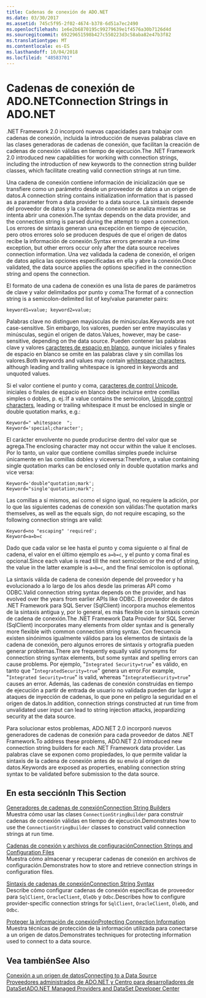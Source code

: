 ```yaml
---
title: Cadenas de conexión de ADO.NET
ms.date: 03/30/2017
ms.assetid: 745c5f95-2f02-4674-b378-6d51a7ec2490
ms.openlocfilehash: 1e6e2b6870195c99279639e1f4576a30b7126d4d
ms.sourcegitcommit: 69229651598b427c550223d3c58aba82e47b3f82
ms.translationtype: MT
ms.contentlocale: es-ES
ms.lasthandoff: 10/04/2018
ms.locfileid: "48583701"
---
```

# <a name="connection-strings-in-adonet"></a><span data-ttu-id="4824c-102">Cadenas de conexión de ADO.NET</span><span class="sxs-lookup"><span data-stu-id="4824c-102">Connection Strings in ADO.NET</span></span>
<span data-ttu-id="4824c-103">.NET Framework 2.0 incorporó nuevas capacidades para trabajar con cadenas de conexión, incluida la introducción de nuevas palabras clave en las clases generadoras de cadenas de conexión, que facilitan la creación de cadenas de conexión válidas en tiempo de ejecución.</span><span class="sxs-lookup"><span data-stu-id="4824c-103">The .NET Framework 2.0 introduced new capabilities for working with connection strings, including the introduction of new keywords to the connection string builder classes, which facilitate creating valid connection strings at run time.</span></span>  
  
<span data-ttu-id="4824c-104">Una cadena de conexión contiene información de inicialización que se transfiere como un parámetro desde un proveedor de datos a un origen de datos.</span><span class="sxs-lookup"><span data-stu-id="4824c-104">A connection string contains initialization information that is passed as a parameter from a data provider to a data source.</span></span> <span data-ttu-id="4824c-105">La sintaxis depende del proveedor de datos y la cadena de conexión se analiza mientras se intenta abrir una conexión.</span><span class="sxs-lookup"><span data-stu-id="4824c-105">The syntax depends on the data provider, and the connection string is parsed during the attempt to open a connection.</span></span> <span data-ttu-id="4824c-106">Los errores de sintaxis generan una excepción en tiempo de ejecución, pero otros errores solo se producen después de que el origen de datos recibe la información de conexión.</span><span class="sxs-lookup"><span data-stu-id="4824c-106">Syntax errors generate a run-time exception, but other errors occur only after the data source receives connection information.</span></span> <span data-ttu-id="4824c-107">Una vez validada la cadena de conexión, el origen de datos aplica las opciones especificadas en ella y abre la conexión.</span><span class="sxs-lookup"><span data-stu-id="4824c-107">Once validated, the data source applies the options specified in the connection string and opens the connection.</span></span>
  
<span data-ttu-id="4824c-108">El formato de una cadena de conexión es una lista de pares de parámetros de clave y valor delimitados por punto y coma:</span><span class="sxs-lookup"><span data-stu-id="4824c-108">The format of a connection string is a semicolon-delimited list of key/value parameter pairs:</span></span>
  
    keyword1=value; keyword2=value;
  
<span data-ttu-id="4824c-109">Palabras clave no distinguen mayúsculas de minúsculas.</span><span class="sxs-lookup"><span data-stu-id="4824c-109">Keywords are not case-sensitive.</span></span> <span data-ttu-id="4824c-110">Sin embargo, los valores, pueden ser entre mayúsculas y minúsculas, según el origen de datos.</span><span class="sxs-lookup"><span data-stu-id="4824c-110">Values, however, may be case-sensitive, depending on the data source.</span></span> <span data-ttu-id="4824c-111">Pueden contener las palabras clave y valores [caracteres de espacio en blanco](https://en.wikipedia.org/wiki/Whitespace_character#Unicode), aunque iniciales y finales de espacio en blanco se omite en las palabras clave y sin comillas los valores.</span><span class="sxs-lookup"><span data-stu-id="4824c-111">Both keywords and values may contain [whitespace characters](https://en.wikipedia.org/wiki/Whitespace_character#Unicode), although leading and trailing whitespace is ignored in keywords and unquoted values.</span></span>

<span data-ttu-id="4824c-112">Si el valor contiene el punto y coma, [caracteres de control Unicode](https://en.wikipedia.org/wiki/Unicode_control_characters), iniciales o finales de espacio en blanco debe incluirse entre comillas simples o dobles, p. ej.:</span><span class="sxs-lookup"><span data-stu-id="4824c-112">If a value contains the semicolon, [Unicode control characters](https://en.wikipedia.org/wiki/Unicode_control_characters), leading or trailing whitespace it must be enclosed in single or double quotation marks, e.g.:</span></span>

    Keyword=" whitespace  ";
    Keyword='special;character';

<span data-ttu-id="4824c-113">El carácter envolvente no puede producirse dentro del valor que se agrega.</span><span class="sxs-lookup"><span data-stu-id="4824c-113">The enclosing character may not occur within the value it encloses.</span></span> <span data-ttu-id="4824c-114">Por lo tanto, un valor que contiene comillas simples puede incluirse únicamente en las comillas dobles y viceversa:</span><span class="sxs-lookup"><span data-stu-id="4824c-114">Therefore, a value containing single quotation marks can be enclosed only in double quotation marks and vice versa:</span></span>

    Keyword='double"quotation;mark';
    Keyword="single'quotation;mark";

<span data-ttu-id="4824c-115">Las comillas a sí mismos, así como el signo igual, no requiere la adición, por lo que las siguientes cadenas de conexión son válidas:</span><span class="sxs-lookup"><span data-stu-id="4824c-115">The quotation marks themselves, as well as the equals sign, do not require escaping, so the following connection strings are valid:</span></span>

    Keyword=no "escaping" 'required';
    Keyword=a=b=c

<span data-ttu-id="4824c-116">Dado que cada valor se lee hasta el punto y coma siguiente o al final de cadena, el valor en el último ejemplo es `a=b=c`, y el punto y coma final es opcional.</span><span class="sxs-lookup"><span data-stu-id="4824c-116">Since each value is read till the next semicolon or the end of string, the value in the latter example is `a=b=c`, and the final semicolon is optional.</span></span>

<span data-ttu-id="4824c-117">La sintaxis válida de cadena de conexión depende del proveedor y ha evolucionado a lo largo de los años desde las primeras API como ODBC.</span><span class="sxs-lookup"><span data-stu-id="4824c-117">Valid connection string syntax depends on the provider, and has evolved over the years from earlier APIs like ODBC.</span></span> <span data-ttu-id="4824c-118">El proveedor de datos .NET Framework para SQL Server (SqlClient) incorpora muchos elementos de la sintaxis antigua y, por lo general, es más flexible con la sintaxis común de cadena de conexión.</span><span class="sxs-lookup"><span data-stu-id="4824c-118">The .NET Framework Data Provider for SQL Server (SqlClient) incorporates many elements from older syntax and is generally more flexible with common connection string syntax.</span></span> <span data-ttu-id="4824c-119">Con frecuencia existen sinónimos igualmente válidos para los elementos de sintaxis de la cadena de conexión, pero algunos errores de sintaxis y ortografía pueden generar problemas.</span><span class="sxs-lookup"><span data-stu-id="4824c-119">There are frequently equally valid synonyms for connection string syntax elements, but some syntax and spelling errors can cause problems.</span></span> <span data-ttu-id="4824c-120">Por ejemplo, "`Integrated Security=true`" es válido, en tanto que "`IntegratedSecurity=true`" genera un error.</span><span class="sxs-lookup"><span data-stu-id="4824c-120">For example, "`Integrated Security=true`" is valid, whereas "`IntegratedSecurity=true`" causes an error.</span></span> <span data-ttu-id="4824c-121">Además, las cadenas de conexión construidas en tiempo de ejecución a partir de entrada de usuario no validada pueden dar lugar a ataques de inyección de cadenas, lo que pone en peligro la seguridad en el origen de datos.</span><span class="sxs-lookup"><span data-stu-id="4824c-121">In addition, connection strings constructed at run time from unvalidated user input can lead to string injection attacks, jeopardizing security at the data source.</span></span>
  
<span data-ttu-id="4824c-122">Para solucionar estos problemas, ADO.NET 2.0 incorporó nuevos generadores de cadenas de conexión para cada proveedor de datos .NET Framework.</span><span class="sxs-lookup"><span data-stu-id="4824c-122">To address these problems, ADO.NET 2.0 introduced new connection string builders for each .NET Framework data provider.</span></span> <span data-ttu-id="4824c-123">Las palabras clave se exponen como propiedades, lo que permite validar la sintaxis de la cadena de conexión antes de su envío al origen de datos.</span><span class="sxs-lookup"><span data-stu-id="4824c-123">Keywords are exposed as properties, enabling connection string syntax to be validated before submission to the data source.</span></span>
  
## <a name="in-this-section"></a><span data-ttu-id="4824c-124">En esta sección</span><span class="sxs-lookup"><span data-stu-id="4824c-124">In This Section</span></span>  
 [<span data-ttu-id="4824c-125">Generadores de cadenas de conexión</span><span class="sxs-lookup"><span data-stu-id="4824c-125">Connection String Builders</span></span>](../../../../docs/framework/data/adonet/connection-string-builders.md)  
 <span data-ttu-id="4824c-126">Muestra cómo usar las clases `ConnectionStringBuilder` para construir cadenas de conexión válidas en tiempo de ejecución.</span><span class="sxs-lookup"><span data-stu-id="4824c-126">Demonstrates how to use the `ConnectionStringBuilder` classes to construct valid connection strings at run time.</span></span>
  
 [<span data-ttu-id="4824c-127">Cadenas de conexión y archivos de configuración</span><span class="sxs-lookup"><span data-stu-id="4824c-127">Connection Strings and Configuration Files</span></span>](../../../../docs/framework/data/adonet/connection-strings-and-configuration-files.md)  
 <span data-ttu-id="4824c-128">Muestra cómo almacenar y recuperar cadenas de conexión en archivos de configuración.</span><span class="sxs-lookup"><span data-stu-id="4824c-128">Demonstrates how to store and retrieve connection strings in configuration files.</span></span>
  
 [<span data-ttu-id="4824c-129">Sintaxis de cadenas de conexión</span><span class="sxs-lookup"><span data-stu-id="4824c-129">Connection String Syntax</span></span>](../../../../docs/framework/data/adonet/connection-string-syntax.md)  
 <span data-ttu-id="4824c-130">Describe cómo configurar cadenas de conexión específicas de proveedor para `SqlClient`, `OracleClient`, `OleDb` y `Odbc`.</span><span class="sxs-lookup"><span data-stu-id="4824c-130">Describes how to configure provider-specific connection strings for `SqlClient`, `OracleClient`, `OleDb`, and `Odbc`.</span></span>
  
 [<span data-ttu-id="4824c-131">Proteger la información de conexión</span><span class="sxs-lookup"><span data-stu-id="4824c-131">Protecting Connection Information</span></span>](../../../../docs/framework/data/adonet/protecting-connection-information.md)  
 <span data-ttu-id="4824c-132">Muestra técnicas de protección de la información utilizada para conectarse a un origen de datos.</span><span class="sxs-lookup"><span data-stu-id="4824c-132">Demonstrates techniques for protecting information used to connect to a data source.</span></span>
  
## <a name="see-also"></a><span data-ttu-id="4824c-133">Vea también</span><span class="sxs-lookup"><span data-stu-id="4824c-133">See Also</span></span>  
 [<span data-ttu-id="4824c-134">Conexión a un origen de datos</span><span class="sxs-lookup"><span data-stu-id="4824c-134">Connecting to a Data Source</span></span>](/cpp/data/odbc/connecting-to-a-data-source)  
 [<span data-ttu-id="4824c-135">Proveedores administrados de ADO.NET y Centro para desarrolladores de DataSet</span><span class="sxs-lookup"><span data-stu-id="4824c-135">ADO.NET Managed Providers and DataSet Developer Center</span></span>](https://go.microsoft.com/fwlink/?LinkId=217917)

